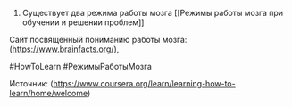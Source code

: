 1. Cуществует два режима работы мозга [[Режимы работы мозга при обучении и решении проблем]]

Сайт посвященный пониманию работы мозга: (https://www.brainfacts.org/),


#HowToLearn #РежимыРаботыМозга

Источник: (https://www.coursera.org/learn/learning-how-to-learn/home/welcome)
